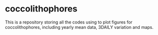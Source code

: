 # coccolithophores
This is a repository storing all the codes using to plot figures for coccolithophores, including yearly mean data, 3DAILY variation and maps.
